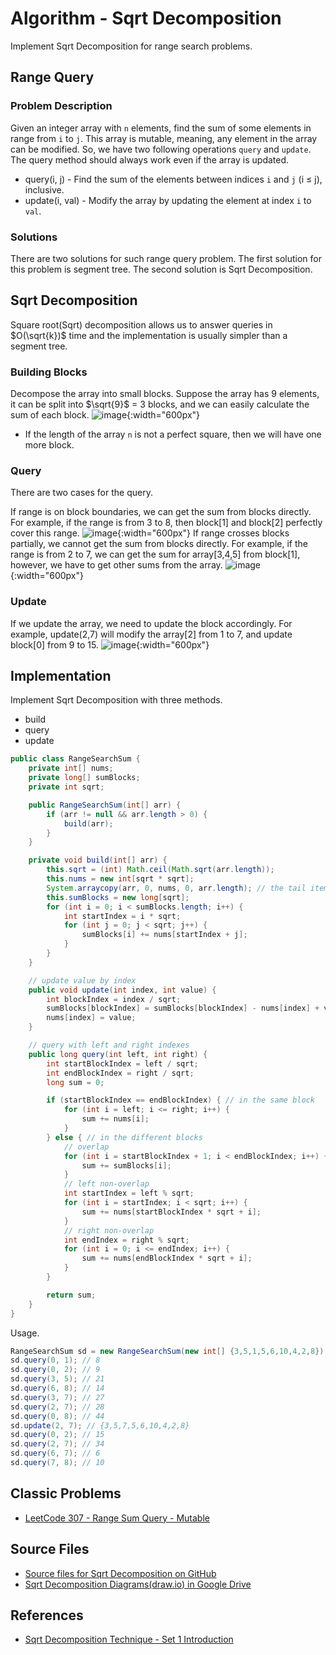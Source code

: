 # Algorithm - Sqrt Decomposition

Implement Sqrt Decomposition for range search problems.

## Range Query

### Problem Description

Given an integer array with `n` elements, find the sum of some elements in range from `i` to `j`. This array is mutable, meaning, any element in the array can be modified. So, we have two following operations `query` and `update`. The query method should always work even if the array is updated.

* query(i, j) - Find the sum of the elements between indices `i` and `j` (i ≤ j), inclusive.
* update(i, val) - Modify the array by updating the element at index `i` to `val`.

### Solutions

There are two solutions for such range query problem. The first solution for this problem is segment tree. The second solution is Sqrt Decomposition.

## Sqrt Decomposition

Square root(Sqrt) decomposition allows us to answer queries in $O(\sqrt{k})$ time and the implementation is usually simpler than a segment tree.

### Building Blocks

Decompose the array into small blocks. Suppose the array has 9 elements, it can be split into $\sqrt{9}$ = 3 blocks, and we can easily calculate the sum of each block.
![image](../assets/images/algorithm/1232/build_blocks.png){:width="600px"}

* If the length of the array `n` is not a perfect square, then we will have one more block.

### Query

There are two cases for the query.

If range is on block boundaries, we can get the sum from blocks directly. For example, if the range is from 3 to 8, then block[1] and block[2] perfectly cover this range.
![image](../assets/images/algorithm/1232/query1.png){:width="600px"}
If range crosses blocks partially, we cannot get the sum from blocks directly. For example, if the range is from 2 to 7, we can get the sum for array[3,4,5] from block[1], however, we have to get other sums from the array.
![image](../assets/images/algorithm/1232/query2.png){:width="600px"}

### Update

If we update the array, we need to update the block accordingly. For example, update(2,7) will modify the array[2] from 1 to 7, and update block[0] from 9 to 15.
![image](../assets/images/algorithm/1232/update.png){:width="600px"}  

## Implementation

Implement Sqrt Decomposition with three methods.

* build
* query
* update

```java
public class RangeSearchSum {
    private int[] nums;
    private long[] sumBlocks;
    private int sqrt;

    public RangeSearchSum(int[] arr) {
        if (arr != null && arr.length > 0) {
            build(arr);
        }
    }

    private void build(int[] arr) {
        this.sqrt = (int) Math.ceil(Math.sqrt(arr.length));
        this.nums = new int[sqrt * sqrt];
        System.arraycopy(arr, 0, nums, 0, arr.length); // the tail items in nums may be zero
        this.sumBlocks = new long[sqrt];
        for (int i = 0; i < sumBlocks.length; i++) {
            int startIndex = i * sqrt;
            for (int j = 0; j < sqrt; j++) {
                sumBlocks[i] += nums[startIndex + j];
            }
        }
    }

    // update value by index
    public void update(int index, int value) {
        int blockIndex = index / sqrt;
        sumBlocks[blockIndex] = sumBlocks[blockIndex] - nums[index] + value;
        nums[index] = value;
    }

    // query with left and right indexes
    public long query(int left, int right) {
        int startBlockIndex = left / sqrt;
        int endBlockIndex = right / sqrt;
        long sum = 0;

        if (startBlockIndex == endBlockIndex) { // in the same block
            for (int i = left; i <= right; i++) {
                sum += nums[i];
            }
        } else { // in the different blocks
            // overlap
            for (int i = startBlockIndex + 1; i < endBlockIndex; i++) {
                sum += sumBlocks[i];
            }
            // left non-overlap
            int startIndex = left % sqrt;
            for (int i = startIndex; i < sqrt; i++) {
                sum += nums[startBlockIndex * sqrt + i];
            }
            // right non-overlap
            int endIndex = right % sqrt;
            for (int i = 0; i <= endIndex; i++) {
                sum += nums[endBlockIndex * sqrt + i];
            }
        }

        return sum;
    }
}
```

Usage.

```java
RangeSearchSum sd = new RangeSearchSum(new int[] {3,5,1,5,6,10,4,2,8});
sd.query(0, 1); // 8
sd.query(0, 2); // 9
sd.query(3, 5); // 21
sd.query(6, 8); // 14
sd.query(3, 7); // 27
sd.query(2, 7); // 28
sd.query(0, 8); // 44
sd.update(2, 7); // {3,5,7,5,6,10,4,2,8}
sd.query(0, 2); // 15
sd.query(2, 7); // 34
sd.query(6, 7); // 6
sd.query(7, 8); // 10
```

## Classic Problems

* [LeetCode 307 - Range Sum Query - Mutable](https://leetcode.com/problems/range-sum-query-mutable/)

## Source Files

* [Source files for Sqrt Decomposition on GitHub](https://github.com/jojozhuang/dsa-java/tree/master/alg-sqrt-decomposition)
* [Sqrt Decomposition Diagrams(draw.io) in Google Drive](https://drive.google.com/file/d/1GPb8JsGG9S76k6jZg25WRoVYxF5JXxIg/view?usp=sharing)

## References

* [Sqrt Decomposition Technique - Set 1 Introduction](https://www.geeksforgeeks.org/sqrt-square-root-decomposition-technique-set-1-introduction/)
